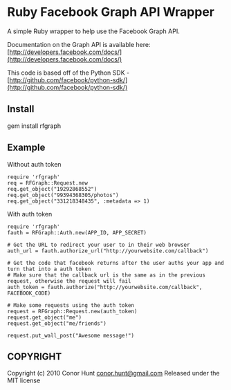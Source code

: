 Ruby Facebook Graph API Wrapper
===============================

A simple Ruby wrapper to help use the Facebook Graph API.

Documentation on the Graph API is available here:
[http://developers.facebook.com/docs/](http://developers.facebook.com/docs/)

This code is based off of the Python SDK - [http://github.com/facebook/python-sdk/](http://github.com/facebook/python-sdk/)

Install
-------

gem install rfgraph

Example
-------

Without auth token

    require 'rfgraph'
    req = RFGraph::Request.new
    req.get_object("19292868552")
    req.get_object("99394368305/photos")
    req.get_object("331218348435", :metadata => 1)

With auth token

    require 'rfgraph'
    fauth = RFGraph::Auth.new(APP_ID, APP_SECRET)

    # Get the URL to redirect your user to in their web browser
    auth_url = fauth.authorize_url("http://yourwebsite.com/callback")

    # Get the code that facebook returns after the user auths your app and turn that into a auth token
    # Make sure that the callback url is the same as in the previous request, otherwise the request will fail
    auth_token = fauth.authorize("http://yourwebsite.com/callback", FACEBOOK_CODE)

    # Make some requests using the auth token
    request = RFGraph::Request.new(auth_token)
    request.get_object("me")
    request.get_object("me/friends")

    request.put_wall_post("Awesome message!")

COPYRIGHT
---------

Copyright (c) 2010 Conor Hunt <conor.hunt@gmail.com>
Released under the MIT license